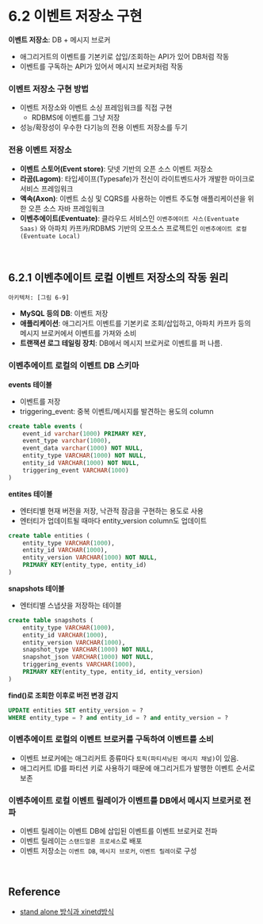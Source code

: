 # 6.2 이벤트 저장소 구현

<b>이벤트 저장소</b>: DB + 메시지 브로커

-   애그리거트의 이벤트를 기본키로 삽입/조회하는 API가 있어 DB처럼 작동
-   이벤트를 구독하는 API가 있어서 메시지 브로커처럼 작동

### 이벤트 저장소 구현 방법

-   이벤트 저장소와 이벤트 소싱 프레임워크를 직접 구현
    -   RDBMS에 이벤트를 그냥 저장
-   성능/확장성이 우수한 다기능의 전용 이벤트 저장소를 두기

### 전용 이벤트 저장소

-   <b>이벤트 스토어(Event store)</b>: 닷넷 기반의 오픈 소스 이벤트 저장소
-   <b>라곰(Lagom)</b>: 타입세이프(Typesafe)가 전신이 라이트벤드사가 개발한 마이크로서비스 프레임워크
-   <b>액속(Axon)</b>: 이벤트 소싱 및 CQRS를 사용하는 이벤트 주도형 애플리케이션을 위한 오픈 소스 자바 프레임워크
-   <b>이벤추에이트(Eventuate)</b>: 클라우드 서비스인 `이벤추에이트 사스(Eventuate Saas)` 와 아파치 카프카/RDBMS 기반의 오프소스 프로젝트인 `이벤추에이트 로컬(Eventuate Local)`

<br />

## 6.2.1 이벤추에이트 로컬 이벤트 저장소의 작동 원리

`아키텍처: [그림 6-9]`

-   <b>MySQL 등의 DB</b>: 이벤트 저장
-   <b>애플리케이션</b>: 애그리거트 이벤트를 기본키로 조회/삽입하고, 아파치 카프카 등의 메시지 브로커에서 이벤트를 가져와 소비
-   <b>트랜잭션 로그 테일링 장치</b>: DB에서 메시지 브로커로 이벤트를 퍼 나름.

### 이벤추에이트 로컬의 이벤트 DB 스키마

<b>events 테이블</b>

-   이벤트를 저장
-   triggering_event: 중복 이벤트/메시지를 발견하는 용도의 column

```sql
create table events (
    event_id varchar(1000) PRIMARY KEY,
    event_type varchar(1000),
    event_data varchar(1000) NOT NULL,
    entity_type VARCHAR(1000) NOT NULL,
    entity_id VARCHAR(1000) NOT NULL,
    triggering_event VARCHAR(1000)
)
```

<b>entites 테이블</b>

-   엔터티별 현재 버전을 저장, 낙관적 잠금을 구현하는 용도로 사용
-   엔터티가 업데이트될 때마다 entity_version column도 업데이트

```sql
create table entities (
    entity_type VARCHAR(1000),
    entity_id VARCHAR(1000),
    entity_version VARCHAR(1000) NOT NULL,
    PRIMARY KEY(entity_type, entity_id)
)
```

<b>snapshots 테이블</b>

-   엔터티별 스냅샷을 저장하는 테이블

```sql
create table snapshots (
    entity_type VARCHAR(1000),
    entity_id VARCHAR(1000),
    entity_version VARCHAR(1000),
    snapshot_type VARCHAR(1000) NOT NULL,
    snapshot_json VARCHAR(1000) NOT NULL,
    triggering_events VARCHAR(1000),
    PRIMARY KEY(entity_type, entity_id, entity_version)
)
```

<b>find()로 조회한 이후로 버전 변경 감지</b>

```sql
UPDATE entities SET entity_version = ?
WHERE entity_type = ? and entity_id = ? and entity_version = ?
```

### 이벤추에이트 로컬의 이벤트 브로커를 구독하여 이벤트를 소비

-   이벤트 브로커에는 애그리커트 종류마다 `토픽(파티셔닝된 메시지 채널)`이 있음.
-   애그리커트 ID를 파티션 키로 사용하기 때문에 애그리거트가 발행한 이벤트 순서로 보존

### 이벤추에이트 로컬 이벤트 릴레이가 이벤트를 DB에서 메시지 브로커로 전파

-   이벤트 릴레이는 이벤트 DB에 삽입된 이벤트를 이벤트 브로커로 전파
-   이벤트 릴레이는 `스탠드얼론 프로세스`로 배포
-   이벤트 저장소는 `이벤트 DB`, `메시지 브로커`, `이벤트 릴레이`로 구성

<br />

## Reference

-   [stand alone 방식과 xinetd방식](https://jingjingee.tistory.com/14)

